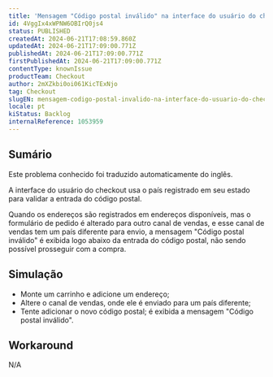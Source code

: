 ```yaml
---
title: 'Mensagem "Código postal inválido" na interface do usuário do checkout quando o endereço está em endereços disponíveis com país diferente'
id: 4VggIx4xWPNW6OBIrQ0js4
status: PUBLISHED
createdAt: 2024-06-21T17:08:59.860Z
updatedAt: 2024-06-21T17:09:00.771Z
publishedAt: 2024-06-21T17:09:00.771Z
firstPublishedAt: 2024-06-21T17:09:00.771Z
contentType: knownIssue
productTeam: Checkout
author: 2mXZkbi0oi061KicTExNjo
tag: Checkout
slugEN: mensagem-codigo-postal-invalido-na-interface-do-usuario-do-checkout-quando-o-endereco-esta-em-enderecos-disponiveis-com-pais-diferente
locale: pt
kiStatus: Backlog
internalReference: 1053959
---
```


## Sumário

<div class="alert alert-info">
  <p>Este problema conhecido foi traduzido automaticamente do inglês.</p>
</div>


A interface do usuário do checkout usa o país registrado em seu estado para validar a entrada do código postal.

Quando os endereços são registrados em endereços disponíveis, mas o formulário de pedido é alterado para outro canal de vendas, e esse canal de vendas tem um país diferente para envio, a mensagem "Código postal inválido" é exibida logo abaixo da entrada do código postal, não sendo possível prosseguir com a compra.

## Simulação



- Monte um carrinho e adicione um endereço;
- Altere o canal de vendas, onde ele é enviado para um país diferente;
- Tente adicionar o novo código postal; é exibida a mensagem "Código postal inválido".



## Workaround


N/A




